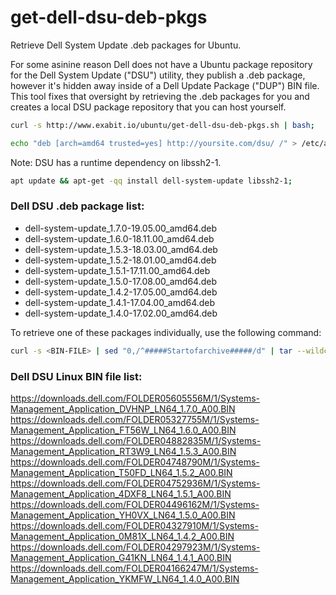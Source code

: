 # get-dell-dsu-deb-pkgs
Retrieve Dell System Update .deb packages for Ubuntu.

For some asinine reason Dell does not have a Ubuntu package repository for the Dell System Update ("DSU") utility, they publish a .deb package, however it's hidden away inside of a Dell Update Package ("DUP") BIN file. This tool fixes that oversight by retrieving the .deb packages for you and creates a local DSU package repository that you can host yourself.

```bash
curl -s http://www.exabit.io/ubuntu/get-dell-dsu-deb-pkgs.sh | bash;
```

```bash
echo "deb [arch=amd64 trusted=yes] http://yoursite.com/dsu/ /" > /etc/apt/sources.list.d/dsu.list;
```

Note: DSU has a runtime dependency on libssh2-1.

```bash
apt update && apt-get -qq install dell-system-update libssh2-1;
```

### Dell DSU .deb package list:
- dell-system-update_1.7.0-19.05.00_amd64.deb
- dell-system-update_1.6.0-18.11.00_amd64.deb
- dell-system-update_1.5.3-18.03.00_amd64.deb
- dell-system-update_1.5.2-18.01.00_amd64.deb
- dell-system-update_1.5.1-17.11.00_amd64.deb
- dell-system-update_1.5.0-17.08.00_amd64.deb
- dell-system-update_1.4.2-17.05.00_amd64.deb
- dell-system-update_1.4.1-17.04.00_amd64.deb
- dell-system-update_1.4.0-17.02.00_amd64.deb

To retrieve one of these packages individually, use the following command:

```bash
curl -s <BIN-FILE> | sed "0,/^#####Startofarchive#####/d" | tar --wildcards --no-anchored '*.deb' -zxf -; done
```
### Dell DSU Linux BIN file list:
https://downloads.dell.com/FOLDER05605556M/1/Systems-Management_Application_DVHNP_LN64_1.7.0_A00.BIN
https://downloads.dell.com/FOLDER05327755M/1/Systems-Management_Application_FT56W_LN64_1.6.0_A00.BIN
https://downloads.dell.com/FOLDER04882835M/1/Systems-Management_Application_RT3W9_LN64_1.5.3_A00.BIN
https://downloads.dell.com/FOLDER04748790M/1/Systems-Management_Application_T50FD_LN64_1.5.2_A00.BIN
https://downloads.dell.com/FOLDER04752936M/1/Systems-Management_Application_4DXF8_LN64_1.5.1_A00.BIN
https://downloads.dell.com/FOLDER04496162M/1/Systems-Management_Application_YH0VX_LN64_1.5.0_A00.BIN
https://downloads.dell.com/FOLDER04327910M/1/Systems-Management_Application_0M81X_LN64_1.4.2_A00.BIN
https://downloads.dell.com/FOLDER04297923M/1/Systems-Management_Application_G41KN_LN64_1.4.1_A00.BIN
https://downloads.dell.com/FOLDER04166247M/1/Systems-Management_Application_YKMFW_LN64_1.4.0_A00.BIN

